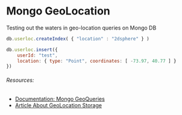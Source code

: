 # Mongo GeoLocation 
Testing out the waters in geo-location queries on Mongo DB

```javascript
db.userloc.createIndex( { "location" : "2dsphere" } )

db.userloc.insert({
	userId: "test",
	location: { type: "Point", coordinates: [ -73.97, 40.77 ] }
})
```

###### Resources:
- [Documentation: Mongo GeoQueries](https://docs.mongodb.com/manual/geospatial-queries/)
- [Article About GeoLocation Storage](https://ralphbarbagallo.com/2011/04/02/an-overview-of-geospatial-databases/)
